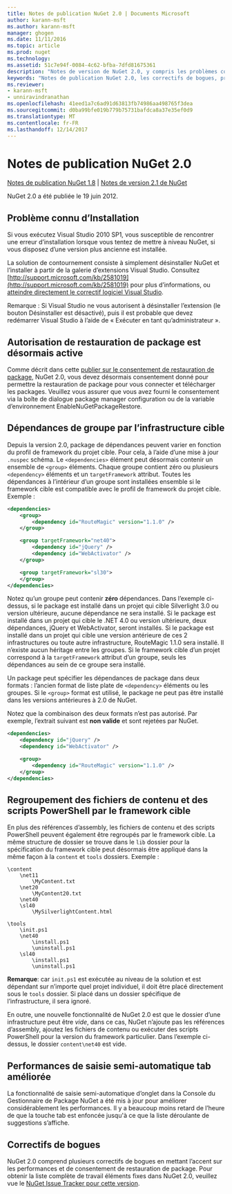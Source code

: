 ```yaml
---
title: Notes de publication NuGet 2.0 | Documents Microsoft
author: karann-msft
ms.author: karann-msft
manager: ghogen
ms.date: 11/11/2016
ms.topic: article
ms.prod: nuget
ms.technology: 
ms.assetid: 51c7e94f-0084-4c62-bfba-7dfd81675361
description: "Notes de version de NuGet 2.0, y compris les problèmes connus, les correctifs de bogues, les fonctionnalités ajoutées et dcr."
keywords: "Notes de publication NuGet 2.0, les correctifs de bogues, problèmes connus, ajouté des fonctionnalités, DCR"
ms.reviewer:
- karann-msft
- unniravindranathan
ms.openlocfilehash: 41eed1a7c6ad91d63813fb74986aa498765f3dea
ms.sourcegitcommit: d0ba99bfe019b779b75731bafdca8a37e35ef0d9
ms.translationtype: MT
ms.contentlocale: fr-FR
ms.lasthandoff: 12/14/2017
---
```

# <a name="nuget-20-release-notes"></a>Notes de publication NuGet 2.0

[Notes de publication NuGet 1.8](../release-notes/nuget-1.8.md) | [Notes de version 2.1 de NuGet](../release-notes/nuget-2.1.md)

NuGet 2.0 a été publiée le 19 juin 2012.

## <a name="known-installation-issue"></a>Problème connu d’Installation
Si vous exécutez Visual Studio 2010 SP1, vous susceptible de rencontrer une erreur d’installation lorsque vous tentez de mettre à niveau NuGet, si vous disposez d’une version plus ancienne est installée.

La solution de contournement consiste à simplement désinstaller NuGet et l’installer à partir de la galerie d’extensions Visual Studio.  Consultez [http://support.microsoft.com/kb/2581019](http://support.microsoft.com/kb/2581019) pour plus d’informations, ou [atteindre directement le correctif logiciel Visual Studio](http://bit.ly/vsixcertfix).

Remarque : Si Visual Studio ne vous autorisent à désinstaller l’extension (le bouton Désinstaller est désactivé), puis il est probable que devez redémarrer Visual Studio à l’aide de « Exécuter en tant qu’administrateur ».

## <a name="package-restore-consent-is-now-active"></a>Autorisation de restauration de package est désormais active

Comme décrit dans cette [publier sur le consentement de restauration de package](http://blog.nuget.org/20120518/package-restore-and-consent.html), NuGet 2.0, vous devez désormais consentement donné pour permettre la restauration de package pour vous connecter et télécharger les packages. Veuillez vous assurer que vous avez fourni le consentement via la boîte de dialogue package manager configuration ou de la variable d’environnement EnableNuGetPackageRestore.

## <a name="group-dependencies-by-target-frameworks"></a>Dépendances de groupe par l’infrastructure cible

Depuis la version 2.0, package de dépendances peuvent varier en fonction du profil de framework du projet cible. Pour cela, à l’aide d’une mise à jour `.nuspec` schéma. Le `<dependencies>` élément peut désormais contenir un ensemble de `<group>` éléments. Chaque groupe contient zéro ou plusieurs `<dependency>` éléments et un `targetFramework` attribut. Toutes les dépendances à l’intérieur d’un groupe sont installées ensemble si le framework cible est compatible avec le profil de framework du projet cible. Exemple :

```xml
<dependencies>
    <group>
        <dependency id="RouteMagic" version="1.1.0" />
    </group>

    <group targetFramework="net40">
        <dependency id="jQuery" />
        <dependency id="WebActivator" />
    </group>

    <group targetFramework="sl30">
    </group>
</dependencies>
```

Notez qu’un groupe peut contenir **zéro** dépendances. Dans l’exemple ci-dessus, si le package est installé dans un projet qui cible Silverlight 3.0 ou version ultérieure, aucune dépendance ne sera installé. Si le package est installé dans un projet qui cible le .NET 4.0 ou version ultérieure, deux dépendances, jQuery et WebActivator, seront installés.  Si le package est installé dans un projet qui cible une version antérieure de ces 2 infrastructures ou toute autre infrastructure, RouteMagic 1.1.0 sera installé. Il n’existe aucun héritage entre les groupes. Si le framework cible d’un projet correspond à la `targetFramework` attribut d’un groupe, seuls les dépendances au sein de ce groupe sera installé.

Un package peut spécifier les dépendances de package dans deux formats : l’ancien format de liste plate de `<dependency>` éléments ou les groupes. Si le `<group>` format est utilisé, le package ne peut pas être installé dans les versions antérieures à 2.0 de NuGet.

Notez que la combinaison des deux formats n’est pas autorisé. Par exemple, l’extrait suivant est **non valide** et sont rejetées par NuGet.

```xml
<dependencies>
    <dependency id="jQuery" />
    <dependency id="WebActivator" />

    <group>
        <dependency id="RouteMagic" version="1.1.0" />
    </group>
</dependencies>
```

## <a name="grouping-content-files-and-powershell-scripts-by-target-framework"></a>Regroupement des fichiers de contenu et des scripts PowerShell par le framework cible

En plus des références d’assembly, les fichiers de contenu et des scripts PowerShell peuvent également être regroupés par le framework cible. La même structure de dossier se trouve dans le `lib` dossier pour la spécification du framework cible peut désormais être appliqué dans la même façon à la `content` et `tools` dossiers. Exemple :

    \content
        \net11
            \MyContent.txt
        \net20
            \MyContent20.txt
        \net40
        \sl40
            \MySilverlightContent.html

    \tools
        \init.ps1
        \net40
            \install.ps1
            \uninstall.ps1
        \sl40
            \install.ps1
            \uninstall.ps1

**Remarque**: car `init.ps1` est exécutée au niveau de la solution et est dépendant sur n’importe quel projet individuel, il doit être placé directement sous le `tools` dossier. Si placé dans un dossier spécifique de l’infrastructure, il sera ignoré.

En outre, une nouvelle fonctionnalité de NuGet 2.0 est que le dossier d’une infrastructure peut être *vide*, dans ce cas, NuGet n’ajoute pas les références d’assembly, ajoutez les fichiers de contenu ou exécuter des scripts PowerShell pour la version du framework particulier. Dans l’exemple ci-dessus, le dossier `content\net40` est vide.

## <a name="improved-tab-completion-performance"></a>Performances de saisie semi-automatique tab améliorée
La fonctionnalité de saisie semi-automatique d’onglet dans la Console du Gestionnaire de Package NuGet a été mis à jour pour améliorer considérablement les performances. Il y a beaucoup moins retard de l’heure de que la touche tab est enfoncée jusqu'à ce que la liste déroulante de suggestions s’affiche.

## <a name="bug-fixes"></a>Correctifs de bogues
NuGet 2.0 comprend plusieurs correctifs de bogues en mettant l’accent sur les performances et de consentement de restauration de package.
Pour obtenir la liste complète de travail éléments fixes dans NuGet 2.0, veuillez vue le [NuGet Issue Tracker pour cette version](http://nuget.codeplex.com/workitem/list/advanced?keyword=&status=Closed&type=All&priority=All&release=NuGet%202.0&assignedTo=All&component=All&sortField=Votes&sortDirection=Descending&page=0).
